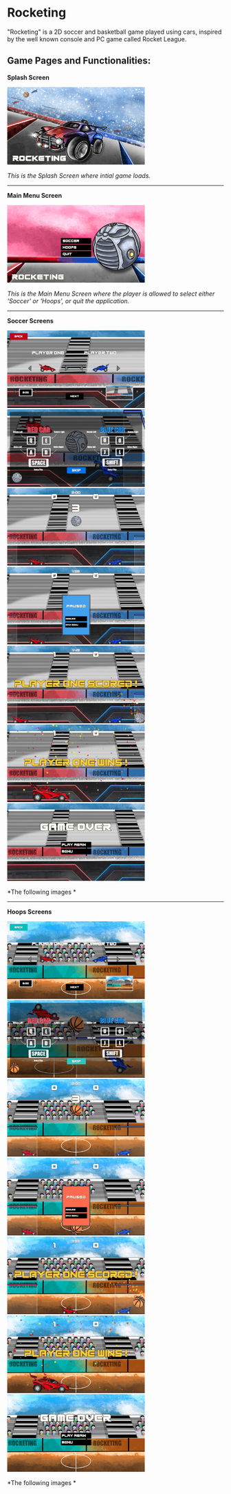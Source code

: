 # Rocketing
"Rocketing" is a 2D soccer and basketball game played using cars, inspired by the well known console and PC game called Rocket League.

## Game Pages and Functionalities:

**Splash Screen**

<img src = "RocketingScreenshots/Shared/SplashScreen.png" width="320" height="180">

*This is the Splash Screen where intial game loads.*

---

**Main Menu Screen**

<img src = "RocketingScreenshots/Shared/MainMenuScreen.png" width="320" height="180">


*This is the Main Menu Screen where the player is allowed to select either 'Soccer' or 'Hoops', or quit the application.*  

---

**Soccer Screens**

<img src = "RocketingScreenshots/Soccer/SoccerCarSelectScreen.png" width="320" height="180"> <img src = "RocketingScreenshots/Soccer/SoccerInstructionsScreen.png" width="320" height="180">
<img src = "RocketingScreenshots/Soccer/SoccerGameScreen.png" width="320" height="180">
<img src = "RocketingScreenshots/Soccer/SoccerPausedScreen.png" width="320" height="180">
<img src = "RocketingScreenshots/Soccer/SoccerScoreScreen.png" width="320" height="180">
<img src = "RocketingScreenshots/Soccer/SoccerWinScreen.png" width="320" height="180">
<img src = "RocketingScreenshots/Soccer/SoccerGameOverScreen.png" width="320" height="180">

*The following images *

--- 

**Hoops Screens**

<img src = "RocketingScreenshots/Hoops/HoopsCarSelectScreen.png" width="320" height="180">
<img src = "RocketingScreenshots/Hoops/HoopsInstructionsScreen.png" width="320" height="180">
<img src = "RocketingScreenshots/Hoops/HoopsGameScreen.png" width="320" height="180">
<img src = "RocketingScreenshots/Hoops/HoopsPausedScreen.png" width="320" height="180">
<img src = "RocketingScreenshots/Hoops/HoopsScoreScreen.png" width="320" height="180">
<img src = "RocketingScreenshots/Hoops/HoopsWinScreen.png" width="320" height="180">
<img src = "RocketingScreenshots/Hoops/HoopsGameOverScreen.png" width="320" height="180">

*The following images *
